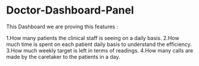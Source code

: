 # Doctor-Dashboard-Panel
This Dashboard we are proving this features : 

1.How many patients the clinical staff is seeing on a daily basis. 
2.How much time is spent on each patient daily basis to understand the efficiency.  
3.How much weekly target is left in terms of readings. 
4.How many calls are made by the caretaker to the patients in a day.
